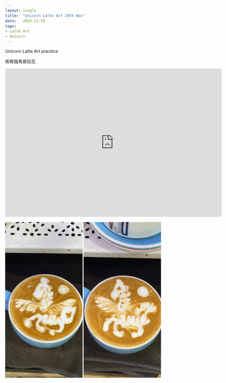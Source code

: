 ```yaml
---
layout: single
title:  "Unicorn Latte Art 29th Nov"
date:   2024-11-29
tags:
- Latte Art
- Unicorn
---
```


Unicorn Latte Art practice

练练独角兽拉花


<div class="embed-container">
  <iframe
      src="https://www.youtube.com/embed/tjx9raRAdt0"
      width="700"
      height="480"
      frameborder="0"
      allowfullscreen="true">
  </iframe>
</div>


![](/assets/img/2024/11/29/D682558F-6B37-43DC-98FC-B2B02C9C59ED.JPG)
